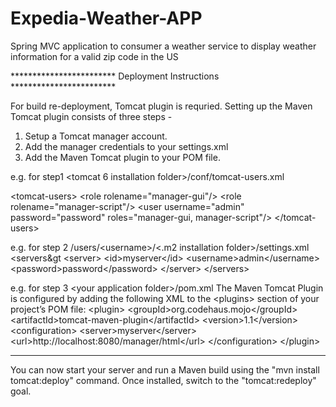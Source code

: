 Expedia-Weather-APP
===================

Spring MVC application to consumer a weather service to display weather information for a valid zip code in the US


************************ Deployment Instructions ************************

For build re-deployment, Tomcat plugin is requried.
Setting up the Maven Tomcat plugin consists of three steps -

1. Setup a Tomcat manager account.
2. Add the manager credentials to your settings.xml
3. Add the Maven Tomcat plugin to your POM file.

e.g. for step1 &lt;tomcat 6 installation folder&gt;/conf/tomcat-users.xml

&lt;tomcat-users&gt;
  &lt;role rolename="manager-gui"/&gt;
	&lt;role rolename="manager-script"/&gt;
	&lt;user username="admin" password="password" roles="manager-gui, manager-script"/&gt;
&lt;/tomcat-users&gt;

e.g. for step 2  /users/&lt;username&gt;/&lt;.m2 installation folder&gt;/settings.xml
&lt;servers&gt
	&lt;server&gt;
		&lt;id&gt;myserver&lt;/id&gt;
		&lt;username&gt;admin&lt;/username&gt;
		&lt;password&gt;password&lt;/password&gt;
	&lt;/server&gt;
&lt;/servers&gt;

e.g. for step 3 &lt;your application folder&gt;/pom.xml
The Maven Tomcat Plugin is configured by adding the following XML to the &lt;plugins&gt; section of your project’s POM file:
&lt;plugin&gt;
	&lt;groupId&gt;org.codehaus.mojo&lt;/groupId&gt;
	&lt;artifactId&gt;tomcat-maven-plugin&lt;/artifactId&gt;
	&lt;version&gt;1.1&lt;/version&gt;
	&lt;configuration&gt;
		&lt;server&gt;myserver&lt;/server&gt;
		&lt;url&gt;http://localhost:8080/manager/html&lt;/url&gt;
	&lt;/configuration&gt;
&lt;/plugin&gt;

***************************************************

You can now start your server and run a Maven build using the "mvn install tomcat:deploy" command. Once installed, switch to the "tomcat:redeploy" goal.
